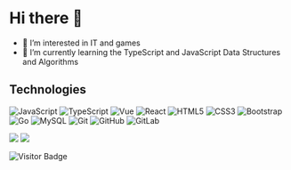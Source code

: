 # Hi there 👋

- 👀 I’m interested in IT and games
- 🌱 I’m currently learning the TypeScript and JavaScript Data Structures and Algorithms

## Technologies

![JavaScript](https://img.shields.io/badge/-JavaScript-black?style=plastic&logo=javascript)
![TypeScript](https://img.shields.io/badge/-JavaScript-black?style=plastic&logo=typescript)
![Vue](https://img.shields.io/badge/-Vue-64B587?style=flat-square&logo=Vue)
![React](https://img.shields.io/badge/-React-black?style=flat-square&logo=react)
![HTML5](https://img.shields.io/badge/-HTML5-E34F26?style=flat-square&logo=html5&logoColor=white)
![CSS3](https://img.shields.io/badge/-CSS3-1572B6?style=flat-square&logo=css3)
![Bootstrap](https://img.shields.io/badge/-Bootstrap-black?style=plastic&logo=Bootstrap)
![Go](https://img.shields.io/badge/-Go-black?style=plastic&logo=Go)
![MySQL](https://img.shields.io/badge/-MySQL-black?style=flat-square&logo=mysql)
![Git](https://img.shields.io/badge/-Git-black?style=flat-square&logo=git)
![GitHub](https://img.shields.io/badge/-GitHub-181717?style=flat-square&logo=github)
![GitLab](https://img.shields.io/badge/-GitLab-FCA121?style=flat-square&logo=gitlab)


<a href="https://github.com/anuraghazra/github-readme-stats"></a>
  <img src="https://github-readme-stats.vercel.app/api?username=leechaojie&show_icons=true&theme=dracula">
</a>
<a href="https://github.com/anuraghazra/convoychat">
  <img src ="https://github-readme-stats.vercel.app/api/top-langs/?username=leechaojie&show_icons=true&theme=dracula">
</a>

![Visitor Badge](https://visitor-badge.laobi.icu/badge?page_id=leechaojie.leechaojie)

